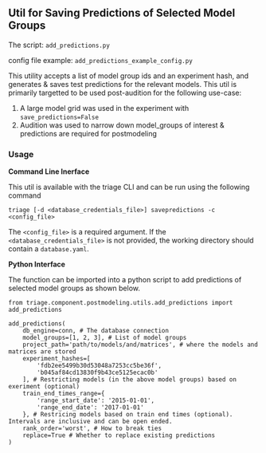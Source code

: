 ## Util for Saving Predictions of Selected Model Groups

The script: `add_predictions.py`

config file example: `add_predictions_example_config.py`

This utility accepts a list of model group ids and an experiment hash, and generates & saves test predictions for the relevant models. This util is primarily targetted to be used post-audition for the following use-case:
1. A large model grid was used in the experiment with `save_predictions=False`
2. Audition was used to narrow down model_groups of interest & predictions are required for postmodeling

### Usage

**Command Line Inerface**

This util is available with the triage CLI and can be run using the following command

`triage [-d <database_credentials_file>] savepredictions -c <config_file> `

The `<config_file>` is a required argument. If the `<database_credentials_file>` is not provided, the working directory should contain a `database.yaml`.


**Python Interface**

The function can be imported into a python script to add predictions of selected model groups as shown below. 

    from triage.component.postmodeling.utils.add_predictions import add_predictions

    add_predictions(
        db_engine=conn, # The database connection
        model_groups=[1, 2, 3], # List of model groups  
        project_path='path/to/models/and/matrices', # where the models and matrices are stored
        experiment_hashes=[
            'fdb2ee5499b30d53048a7253cc5be36f', 
            'b045af84cd13830f9b43ce5125ecac0b'
        ], # Restricting models (in the above model groups) based on exeriment (optional)
        train_end_times_range={
            'range_start_date': '2015-01-01',
            'range_end_date': '2017-01-01'
        }, # Restricing models based on train end times (optional). Intervals are inclusive and can be open ended. 
        rank_order='worst', # How to break ties
        replace=True # Whether to replace existing predictions
    )



